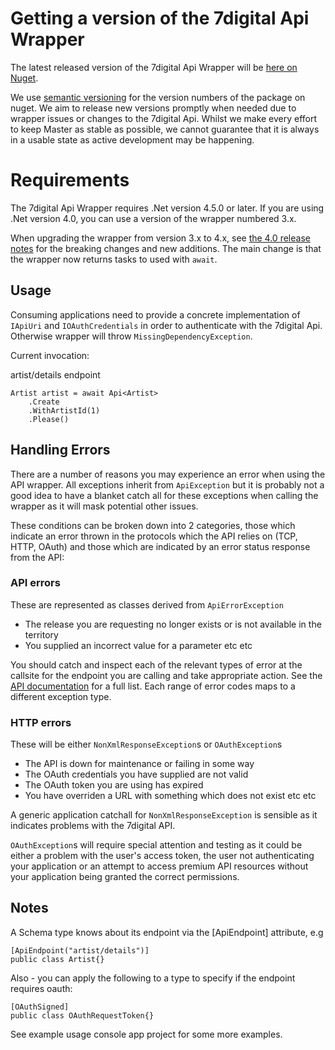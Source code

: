 Getting a version of the 7digital Api Wrapper
=====================

The latest released version of the 7digital Api Wrapper will be [here on Nuget](https://www.nuget.org/packages/SevenDigital.Api.Wrapper/). 

We use [semantic versioning](http://semver.org/) for the version numbers of the package on nuget. We aim to release new versions promptly when needed due to wrapper issues or changes to the 7digital Api.  Whilst we make every effort to keep Master as stable as possible, we cannot 
guarantee that it is always in a usable state as active
development may be happening. 


Requirements
=====================

The 7digital Api Wrapper requires .Net version 4.5.0 or later. If you are using .Net version 4.0, you can use a version of the wrapper numbered 3.x. 

When upgrading the wrapper from version 3.x to 4.x, see [the 4.0 release notes](https://github.com/7digital/SevenDigital.Api.Wrapper/blob/master/ReleaseNotes40.md) for the breaking changes and new additions. The main change is that the wrapper now returns tasks to used with `await`.


Usage
-----

Consuming applications need to provide a concrete implementation of `IApiUri` and `IOAuthCredentials` 
in order to authenticate with the 7digital Api. Otherwise wrapper will throw `MissingDependencyException`.

Current invocation:

artist/details endpoint

    Artist artist = await Api<Artist>
        .Create
        .WithArtistId(1)
        .Please()

Handling Errors
---------------

There are a number of reasons you may experience an error when using the API wrapper. 
All exceptions inherit from `ApiException` but it is probably not a good idea to have 
a blanket catch all for these exceptions when calling the wrapper as it will mask potential
other issues.  

These conditions can be broken down into 2 categories, those which indicate an error thrown
in the protocols which the API relies on (TCP, HTTP, OAuth) and those which are indicated by
an error status response from the API:

### API errors

These are represented as classes derived from `ApiErrorException`

* The release you are requesting no longer exists or is not available in the territory
* You supplied an incorrect value for a parameter
etc etc

You should catch and inspect each of the relevant types of error at the callsite for the
endpoint you are calling and take appropriate action. See the [API documentation](http://api.7digital.com/1.2/static/documentation/7digitalpublicapi.html#Error_responses)
 for a full list.  Each range of error codes maps to a different exception type.

### HTTP errors

These will be either `NonXmlResponseException`s or `OAuthException`s

* The API is down for maintenance or failing in some way
* The OAuth credentials you have supplied are not valid
* The OAuth token you are using has expired
* You have overriden a URL with something which does not exist
etc etc

A generic application catchall for `NonXmlResponseException` is sensible as it indicates
problems with the 7digital API.  

`OAuthException`s will require special attention and testing as it could be either a problem
with the user's access token, the user not authenticating your application or an attempt to
access premium API resources without your application being granted the correct permissions.

Notes
-----

A Schema type knows about its endpoint via the [ApiEndpoint] attribute, e.g

    [ApiEndpoint("artist/details")]
    public class Artist{}

Also - you can apply the following to a type to specify if the endpoint requires 
oauth:

    [OAuthSigned]
    public class OAuthRequestToken{}

See example usage console app project for some more examples.
